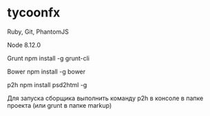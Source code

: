 # tycoonfx


Ruby, Git, PhantomJS

Node
8.12.0 

Grunt
npm install -g grunt-cli

Bower
npm install -g bower

p2h
npm install psd2html -g

Для запуска сборщика выполнить команду p2h в консоле в папке проекта (или grunt в папке markup)
